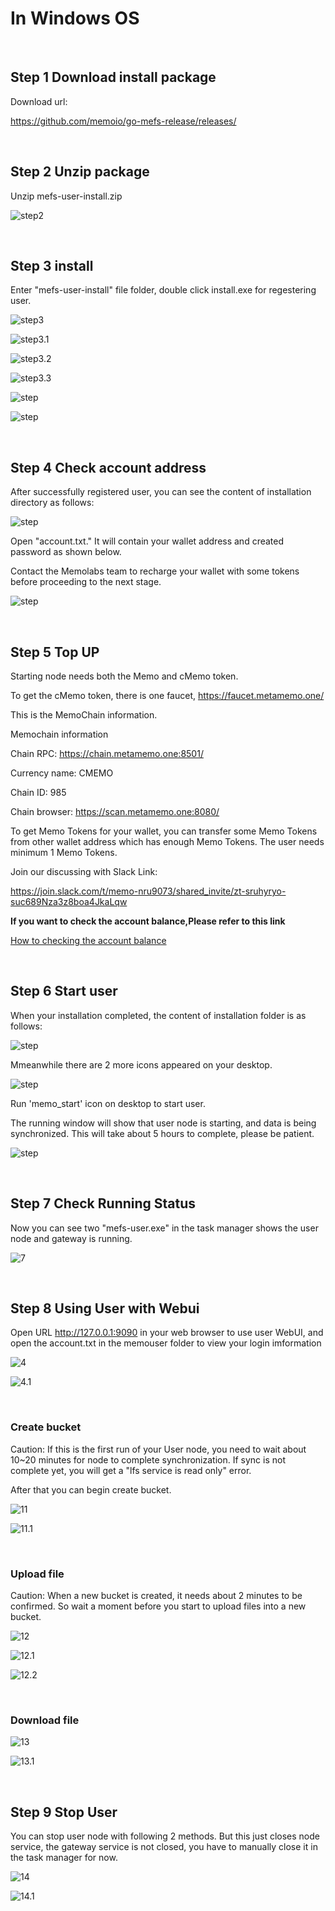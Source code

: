 # In Windows OS

&nbsp; 

## Step 1 Download install package

Download url:

https://github.com/memoio/go-mefs-release/releases/

&nbsp;

## Step 2 Unzip package

Unzip mefs-user-install.zip

​![step2](./step2.png)

​&nbsp;

## Step 3 install

Enter "mefs-user-install" file folder, double click install.exe for regestering user.

​![step3](./step3.png)

![step3.1](./step3.1.png)

![step3.2](./step3.2.png)

![step3.3](./step3.3.png)

![step](./step3.4.png)

![step](./step3.5.png)

​&nbsp;

## Step 4 Check account address

After successfully registered user, you can see the content of installation directory as follows:

​![step](./step4.png)

Open "account.txt." It will contain your wallet address and created password as shown below.

Contact the Memolabs team to recharge your wallet with some tokens before proceeding to the next stage.

​![step](./step4.1.png)

​&nbsp;

## Step 5 Top UP

Starting node needs both the Memo and cMemo token.

To get the cMemo token, there is one faucet, https://faucet.metamemo.one/

This is the MemoChain information.

Memochain information

Chain RPC: https://chain.metamemo.one:8501/

Currency name: CMEMO

Chain ID: 985

Chain browser: https://scan.metamemo.one:8080/

To get Memo Tokens for your wallet, you can transfer some Memo Tokens
from other wallet address which has enough Memo Tokens. The user needs minimum 1 Memo Tokens.

Join our discussing with Slack Link:

https://join.slack.com/t/memo-nru9073/shared_invite/zt-sruhyryo-suc689Nza3z8boa4JkaLqw

**If you want to check the account balance,Please refer to this link**

[How to checking the account balance](./how-to-check-balance.md)

​&nbsp;

## Step 6 Start user

When your installation completed, the content of installation folder is as follows:

​![step](./step6.png)

Mmeanwhile there are 2 more icons appeared on your desktop.

​![step](./step6.1.png)

Run 'memo_start' icon on desktop to start user.

The running window will show that user node is starting, and data is being synchronized. This will take about 5 hours to complete, please be patient. 

​![step](./step6.2.png)


&nbsp;

## Step 7 Check Running Status

Now you can see two "mefs-user.exe" in the task manager shows the user node and gateway is running.

​![7](./step7.png)

​&nbsp;

## Step 8 Using User with Webui

Open URL http://127.0.0.1:9090 in your web browser to use user WebUI, and open the account.txt in the memouser folder to view your login imformation

​![4](./step4.png)

![4.1](./step4.1.png)

​&nbsp;

### Create bucket

Caution: If this is the first run of your User node, you need to wait about 10~20 minutes for node to complete synchronization. If sync is not complete yet, you will get a "lfs service is read only" error.

After that you can begin create bucket.

​![11](./step11.png)

![11.1](./step11.1.png)

​&nbsp;

### Upload file

Caution: When a new bucket is created, it needs about 2 minutes to be confirmed. So wait a moment before you start to upload files into a new bucket.

​![12](./step12.png)

​![12.1](./step12.1.png)

![12.2](./step12.2.png)

​&nbsp; 

### Download file

![13](./step13.png)

![13.1](./step13.1.png)

&nbsp; 

## Step 9 Stop User

You can stop user node with following 2 methods. But this just closes node service, the gateway service is not closed, you have to manually close it in the task manager for now.

![14](./step14.png)

![14.1](./step14.1.png)
